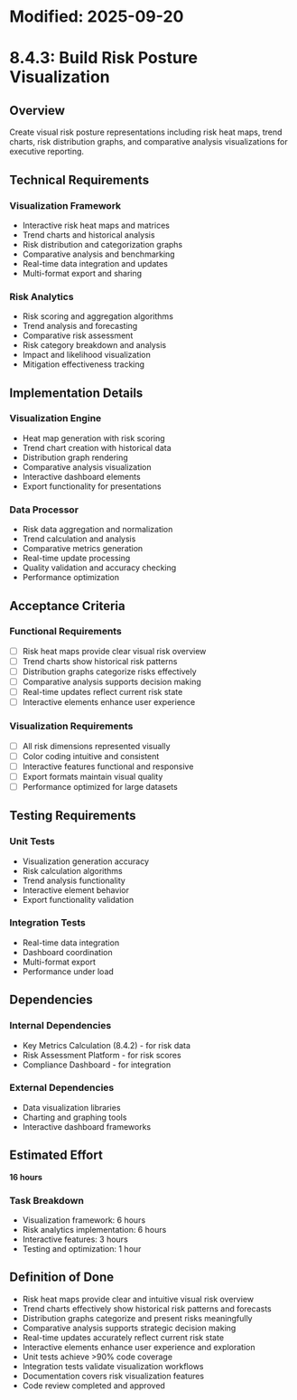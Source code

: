 # Modified: 2025-09-20

# 8.4.3: Build Risk Posture Visualization

## Overview
Create visual risk posture representations including risk heat maps, trend charts, risk distribution graphs, and comparative analysis visualizations for executive reporting.

## Technical Requirements

### Visualization Framework
- Interactive risk heat maps and matrices
- Trend charts and historical analysis
- Risk distribution and categorization graphs
- Comparative analysis and benchmarking
- Real-time data integration and updates
- Multi-format export and sharing

### Risk Analytics
- Risk scoring and aggregation algorithms
- Trend analysis and forecasting
- Comparative risk assessment
- Risk category breakdown and analysis
- Impact and likelihood visualization
- Mitigation effectiveness tracking

## Implementation Details

### Visualization Engine
- Heat map generation with risk scoring
- Trend chart creation with historical data
- Distribution graph rendering
- Comparative analysis visualization
- Interactive dashboard elements
- Export functionality for presentations

### Data Processor
- Risk data aggregation and normalization
- Trend calculation and analysis
- Comparative metrics generation
- Real-time update processing
- Quality validation and accuracy checking
- Performance optimization

## Acceptance Criteria

### Functional Requirements
- [ ] Risk heat maps provide clear visual risk overview
- [ ] Trend charts show historical risk patterns
- [ ] Distribution graphs categorize risks effectively
- [ ] Comparative analysis supports decision making
- [ ] Real-time updates reflect current risk state
- [ ] Interactive elements enhance user experience

### Visualization Requirements
- [ ] All risk dimensions represented visually
- [ ] Color coding intuitive and consistent
- [ ] Interactive features functional and responsive
- [ ] Export formats maintain visual quality
- [ ] Performance optimized for large datasets

## Testing Requirements

### Unit Tests
- Visualization generation accuracy
- Risk calculation algorithms
- Trend analysis functionality
- Interactive element behavior
- Export functionality validation

### Integration Tests
- Real-time data integration
- Dashboard coordination
- Multi-format export
- Performance under load

## Dependencies

### Internal Dependencies
- Key Metrics Calculation (8.4.2) - for risk data
- Risk Assessment Platform - for risk scores
- Compliance Dashboard - for integration

### External Dependencies
- Data visualization libraries
- Charting and graphing tools
- Interactive dashboard frameworks

## Estimated Effort
**16 hours**

### Task Breakdown
- Visualization framework: 6 hours
- Risk analytics implementation: 6 hours
- Interactive features: 3 hours
- Testing and optimization: 1 hour

## Definition of Done
- Risk heat maps provide clear and intuitive visual risk overview
- Trend charts effectively show historical risk patterns and forecasts
- Distribution graphs categorize and present risks meaningfully
- Comparative analysis supports strategic decision making
- Real-time updates accurately reflect current risk state
- Interactive elements enhance user experience and exploration
- Unit tests achieve >90% code coverage
- Integration tests validate visualization workflows
- Documentation covers risk visualization features
- Code review completed and approved
